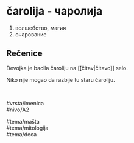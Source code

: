 # čarolija - чаролија

1. волшебство, магия  
2. очарование

## Rečenice

Devojka je bacila čaroliju na [[čitav|čitavo]] selo.

Niko nije mogao da razbije tu staru čaroliju.

<br>

#vrsta/imenica  
#nivo/A2  

#tema/mašta  
#tema/mitologija  
#tema/deca  
